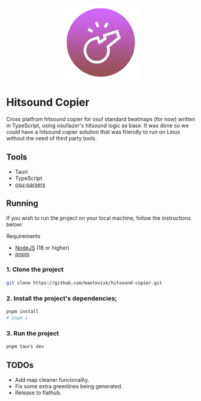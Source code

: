 <p align="center"><img src="app-icon.png" alt="drawing" width="200"/></p>

# Hitsound Copier

Cross platfrom hitsound copier for osu! standard beatmaps (for now) written in TypeScript, using osu!lazer's hitsound logic as base. It was done so we could have a hitsound copier solution that was friendly to run on Linux without the need of third party tools.

## Tools

- Tauri
- TypeScript
- [osu-parsers](https://github.com/kionell/osu-parsers)

## Running

If you wish to run the project on your local machine, follow the instructions below:

Requirements

- [NodeJS](https://nodejs.org/en) (18 or higher)
- [pnpm](https://pnpm.io/)

### 1. Clone the project


```bash
git clone https://github.com/maotovisk/hitsound-copier.git
```

### 2. Install the project's dependencies;

```bash
pnpm install 
# pnpm i
```

### 3. Run the project

```bash
pnpm tauri dev
```

## TODOs

- Add map cleaner funcionality.
- Fix some extra greenlines being generated.
- Release to flathub.
